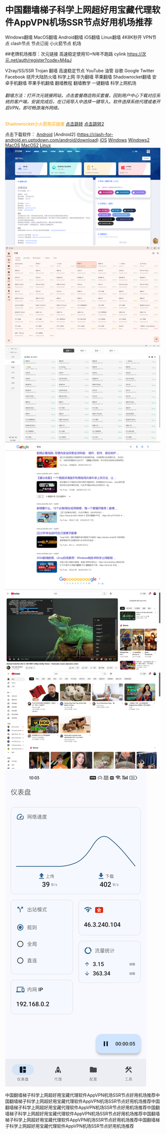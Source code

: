 # 中国翻墙梯子科学上网超好用宝藏代理软件AppVPN机场SSR节点好用机场推荐

Windows翻墙 MacOS翻墙 Android翻墙 iOS翻墙 Linux翻墙 
4K8K秒开 VPN节点 clash节点 节点订阅 小火箭节点 机场

##老牌机场推荐：次元链接 高速稳定使用10+N年不跑路
cylink https://次元.net/auth/register?code=M4aJ

V2ray/SS/SSR Trojan 翻墙 高速稳定节点 YouTube 油管 谷歌 Google Twitter Facebook 绕开大陆防火墙 科学上网 华为翻墙 苹果翻墙 Shadowrocket翻墙 安卓手机翻墙 苹果手机翻墙 翻墙教程 翻墙教学 一键翻墙 科学上网机场

###### 翻墙方法：打开次元链接网站，点击套餐商店购买套餐，回到用户中心下载对应系统的客户端，安装完成后，在订阅导入中选择一键导入。软件选择系统代理或者开启VPN。即可畅游海外网络。

<span style="color:orange">Shadowrocket小火箭购买链接</span> [点击跳转](https://store.kxsw.org/) [点击跳转2](https://www.shadowrocket.work/)

点击下载软件：
[Android](https://github.com/chen08209/FlClash/releases/download/v0.8.70/FlClash-0.8.70-android-arm64-v8a.apk)
[Android2]
(https://clash-for-android.en.uptodown.com/android/download)
[iOS](https://apps.apple.com/us/app/shadowrocket/id932747118)
[Windows](https://github.com/chen08209/FlClash/releases/download/v0.8.70/FlClash-0.8.70-windows-amd64-setup.exe)
[Windows2](https://github.com/Z-Siqi/Clash-for-Windows_Chinese/releases/download/CFW-V0.20.39_OPT-1/Clash.for.Windows.Setup.0.20.39_Opt-1.exe)
[MacOS](https://github.com/chen08209/FlClash/releases/download/v0.8.70/FlClash-0.8.70-macos-arm64.dmg)
[MacOS2](https://dl.clashx.org/releases/latest/ClashX.dmg)
[Linux](https://github.com/chen08209/FlClash/releases/download/v0.8.70/FlClash-0.8.70-linux-amd64.AppImage)
<img src='./picture/cylink.png'>
<img src='./picture/flclash-windows.png'>
<img src='./picture/clash.png'>
<img src='./picture/google.png'>
<img src='./picture/youtube-test.png'>
<img src='./picture/youtube.png'>
<img src='./picture/flclash-android.jpg'>



中国翻墙梯子科学上网超好用宝藏代理软件AppVPN机场SSR节点好用机场推荐中国翻墙梯子科学上网超好用宝藏代理软件AppVPN机场SSR节点好用机场推荐中国翻墙梯子科学上网超好用宝藏代理软件AppVPN机场SSR节点好用机场推荐中国翻墙梯子科学上网超好用宝藏代理软件AppVPN机场SSR节点好用机场推荐中国翻墙梯子科学上网超好用宝藏代理软件AppVPN机场SSR节点好用机场推荐中国翻墙梯子科学上网超好用宝藏代理软件AppVPN机场SSR节点好用机场推荐